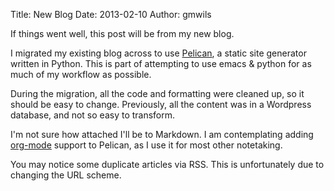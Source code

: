 Title: New Blog
Date: 2013-02-10
Author: gmwils

If things went well, this post will be from my new blog.

I migrated my existing blog across to use
[Pelican](http://docs.getpelican.com/), a static site generator written in
Python. This is part of attempting to use emacs & python for as much of my
workflow as possible.

During the migration, all the code and formatting were cleaned up, so it
should be easy to change. Previously, all the content was in a Wordpress
database, and not so easy to transform.

I'm not sure how attached I'll be to Markdown. I am contemplating adding
[org-mode](http://orgmode.org/) support to Pelican, as I use it for most other
notetaking.

You may notice some duplicate articles via RSS. This is unfortunately due to
changing the URL scheme.
